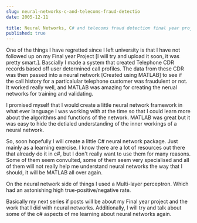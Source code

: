 ```yaml
---
slug: neural-networks-c-and-telecoms-fraud-detectio
date: 2005-12-11
 
title: Neural Networks, C# and telecoms fraud detection final year project
published: true
---
```

One of the things I have regretted since I left university is that I have not followed up on my Final year Project [I will try and upload it soon, it was pretty smart.].  Bascially I made a system that created Telephone CDR records based off user determined call profiles.  The data from these CDR was then passed into a neural network [Created using MATLAB] to see if the call history for a particalular telephone customer was fraudulent or not.  It worked really well, and MATLAB was amazing for creating the nerual networks for training and validating.<p />I promised myself that I would create a little neural network framework in what ever language I was working with at the time so that I could learn more about the algorithms and functions of the network.  MATLAB was great but it was easy to hide the detialed understanding of the inner workings of a neural network.<p />So, soon hopefully I will create a little C# neural network package.  Just mainly as a learning exercise.  I know there are a lot of resources out there that already do it in c#, but I don't really want to use them for many reasons.  Some of them seem convulted, some of them seem very specialised and all of them will not really help me understand neural networks the way that I should, it will be MATLAB all over again.<p />On the neural network side of things I used a Multi-layer perceptron.  Which had an astonishing high true-positive/negative rate.<p />Basically my next series if posts will be about my Final year project and the work that I did with neural networks.  Additionally, I will try and talk about some of the c# aspects of me learning about neural networks again.<p />


